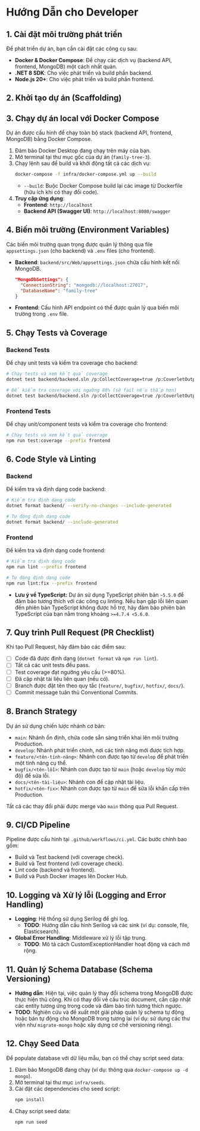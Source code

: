 # Hướng Dẫn cho Developer

## 1. Cài đặt môi trường phát triển
Để phát triển dự án, bạn cần cài đặt các công cụ sau:
- **Docker & Docker Compose**: Để chạy các dịch vụ (backend API, frontend, MongoDB) một cách nhất quán.
- **.NET 8 SDK**: Cho việc phát triển và build phần backend.
- **Node.js 20+**: Cho việc phát triển và build phần frontend.

## 2. Khởi tạo dự án (Scaffolding)

## 3. Chạy dự án local với Docker Compose
Dự án được cấu hình để chạy toàn bộ stack (backend API, frontend, MongoDB) bằng Docker Compose.
1.  Đảm bảo Docker Desktop đang chạy trên máy của bạn.
2.  Mở terminal tại thư mục gốc của dự án (`family-tree-3`).
3.  Chạy lệnh sau để build và khởi động tất cả các dịch vụ:
    ```bash
    docker-compose -f infra/docker-compose.yml up --build
    ```
    - `--build`: Buộc Docker Compose build lại các image từ Dockerfile (hữu ích khi có thay đổi code).
4.  **Truy cập ứng dụng**:
    - **Frontend**: `http://localhost`
    - **Backend API (Swagger UI)**: `http://localhost:8080/swagger`

## 4. Biến môi trường (Environment Variables)
Các biến môi trường quan trọng được quản lý thông qua file `appsettings.json` (cho backend) và `.env` files (cho frontend).
- **Backend**: `backend/src/Web/appsettings.json` chứa cấu hình kết nối MongoDB.
  ```json
  "MongoDbSettings": {
    "ConnectionString": "mongodb://localhost:27017",
    "DatabaseName": "family-tree"
  }
  ```
- **Frontend**: Cấu hình API endpoint có thể được quản lý qua biến môi trường trong `.env` file.

## 5. Chạy Tests và Coverage
### Backend Tests
Để chạy unit tests và kiểm tra coverage cho backend:
```bash
# Chạy tests và xem kết quả coverage
dotnet test backend/backend.sln /p:CollectCoverage=true /p:CoverletOutput=./tests/coverage/backend/ /p:CoverletOutputFormat=lcov

# Để kiểm tra coverage với ngưỡng 80% (sẽ fail nếu thấp hơn)
dotnet test backend/backend.sln /p:CollectCoverage=true /p:CoverletOutput=./tests/coverage/backend/ /p:CoverletOutputFormat=lcov /p:Threshold=80
```
### Frontend Tests
Để chạy unit/component tests và kiểm tra coverage cho frontend:
```bash
# Chạy tests và xem kết quả coverage
npm run test:coverage --prefix frontend
```

## 6. Code Style và Linting
### Backend
Để kiểm tra và định dạng code backend:
```bash
# Kiểm tra định dạng code
dotnet format backend/ --verify-no-changes --include-generated

# Tự động định dạng code
dotnet format backend/ --include-generated
```
### Frontend
Để kiểm tra và định dạng code frontend:
```bash
# Kiểm tra định dạng code
npm run lint --prefix frontend

# Tự động định dạng code
npm run lint:fix --prefix frontend
```
- **Lưu ý về TypeScript:** Dự án sử dụng TypeScript phiên bản `~5.5.0` để đảm bảo tương thích với các công cụ linting. Nếu bạn gặp lỗi liên quan đến phiên bản TypeScript không được hỗ trợ, hãy đảm bảo phiên bản TypeScript của bạn nằm trong khoảng `>=4.7.4 <5.6.0`.

## 7. Quy trình Pull Request (PR Checklist)
Khi tạo Pull Request, hãy đảm bảo các điểm sau:
- [ ] Code đã được định dạng (`dotnet format` và `npm run lint`).
- [ ] Tất cả các unit tests đều pass.
- [ ] Test coverage đạt ngưỡng yêu cầu (>=80%).
- [ ] Đã cập nhật tài liệu liên quan (nếu có).
- [ ] Branch được đặt tên theo quy tắc (`feature/`, `bugfix/`, `hotfix/`, `docs/`).
- [ ] Commit message tuân thủ Conventional Commits.

## 8. Branch Strategy
Dự án sử dụng chiến lược nhánh cơ bản:
- `main`: Nhánh ổn định, chứa code sẵn sàng triển khai lên môi trường Production.
- `develop`: Nhánh phát triển chính, nơi các tính năng mới được tích hợp.
- `feature/<tên-tính-năng>`: Nhánh con được tạo từ `develop` để phát triển một tính năng cụ thể.
- `bugfix/<tên-lỗi>`: Nhánh con được tạo từ `main` (hoặc `develop` tùy mức độ) để sửa lỗi.
- `docs/<tên-tài-liệu>`: Nhánh con để cập nhật tài liệu.
- `hotfix/<tên-fix>`: Nhánh con được tạo từ `main` để sửa lỗi khẩn cấp trên Production.

Tất cả các thay đổi phải được merge vào `main` thông qua Pull Request.

## 9. CI/CD Pipeline
Pipeline được cấu hình tại `.github/workflows/ci.yml`. Các bước chính bao gồm:
- Build và Test backend (với coverage check).
- Build và Test frontend (với coverage check).
- Lint code (backend và frontend).
- Build và Push Docker images lên Docker Hub.

## 10. Logging và Xử lý lỗi (Logging and Error Handling)
- **Logging**: Hệ thống sử dụng Serilog để ghi log.
  - **TODO**: Hướng dẫn cấu hình Serilog và các sink (ví dụ: console, file, Elasticsearch).
- **Global Error Handling**: Middleware xử lý lỗi tập trung.
  - **TODO**: Mô tả cách CustomExceptionHandler hoạt động và cách mở rộng.

## 11. Quản lý Schema Database (Schema Versioning)
- **Hướng dẫn**: Hiện tại, việc quản lý thay đổi schema trong MongoDB được thực hiện thủ công. Khi có thay đổi về cấu trúc document, cần cập nhật các entity tương ứng trong code và đảm bảo tính tương thích ngược.
- **TODO**: Nghiên cứu và đề xuất một giải pháp quản lý schema tự động hoặc bán tự động cho MongoDB trong tương lai (ví dụ: sử dụng các thư viện như `migrate-mongo` hoặc xây dựng cơ chế versioning riêng).

## 12. Chạy Seed Data
Để populate database với dữ liệu mẫu, bạn có thể chạy script seed data:
1.  Đảm bảo MongoDB đang chạy (ví dụ: thông qua `docker-compose up -d mongo`).
2.  Mở terminal tại thư mục `infra/seeds`.
3.  Cài đặt các dependencies cho seed script:
    ```bash
    npm install
    ```
4.  Chạy script seed data:
    ```bash
    npm run seed
    ```
